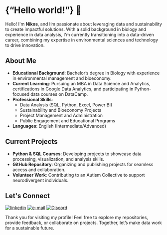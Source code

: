 # {“Hello world!”} 👋

Hello! I'm **Nikos**, and I’m passionate about leveraging data and sustainability to create impactful solutions. With a solid background in biology and experience in data analysis, I'm currently transitioning into a data-driven career, combining my expertise in environmental sciences and technology to drive innovation.

## About Me
- **Educational Background**: Bachelor’s degree in Biology with experience in environmental management and bioeconomy.
- **Current Learning**: Pursuing an MBA in Data Science and Analytics, certifications in Google Data Analytics, and participating in Python-focused data courses on DataCamp.
- **Professional Skills**:
  - Data Analysis (SQL, Python, Excel, Power BI)
  - Sustainability and Bioeconomy Projects
  - Project Management and Administration
  - Public Engagement and Educational Programs
- **Languages**: English (Intermediate/Advanced)

## Current Projects
- **Python & SQL Courses**: Developing projects to showcase data processing, visualization, and analysis skills.
- **GitHub Repository**: Organizing and publishing projects for seamless access and collaboration.
- **Volunteer Work**: Contributing to an Autism Collective to support neurodivergent individuals.

## Let's Connect
[![linkedin](https://img.shields.io/badge/linkedin-0A66C2?style=for-the-badge&logo=linkedin&logoColor=white)](https://www.linkedin.com/in/ramalhao)
[![e-mail](https://img.shields.io/badge/email-FF0000?style=for-the-badge&logo=gmail&logoColor=white)](nsramalhao@gmai.com) [![Discord](https://img.shields.io/badge/Discord-7289DA?style=for-the-badge&logo=discord&logoColor=white)](https://discord.com/channels/@niniconi/)

Thank you for visiting my profile! Feel free to explore my repositories, provide feedback, or collaborate on projects. Together, let’s make data work for a sustainable future.
